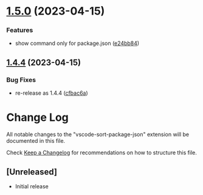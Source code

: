 # [1.5.0](https://github.com/unional/vscode-sort-package-json/compare/v1.4.4...v1.5.0) (2023-04-15)


### Features

* show command only for package.json ([e24bb84](https://github.com/unional/vscode-sort-package-json/commit/e24bb8414223b5ae207da74a27a53cd86c315689))

## [1.4.4](https://github.com/unional/vscode-sort-package-json/compare/v1.4.3...v1.4.4) (2023-04-15)


### Bug Fixes

* re-release as 1.4.4 ([cfbac6a](https://github.com/unional/vscode-sort-package-json/commit/cfbac6a386b83696374b659f0b3ae55948f7a8d5))

# Change Log

All notable changes to the "vscode-sort-package-json" extension will be documented in this file.

Check [Keep a Changelog](http://keepachangelog.com/) for recommendations on how to structure this file.

## [Unreleased]

- Initial release
